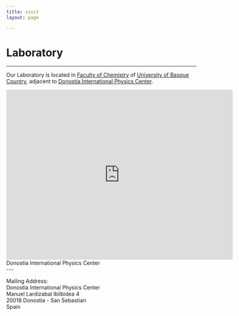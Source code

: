 ```yaml
---
title: visit
layout: page

---
```

# Laboratory

---
Our Laboratory is located in [Faculty of Chemistry](https://www.ehu.eus/en/web/kimika-zientziak/home) of [University of Basque Country](https://www.ehu.eus/es/web/gipuzkoa), adjacent to [Donostia International Physics Center](http://dipc.ehu.es).

<iframe src="https://www.google.com/maps/embed?pb=!1m18!1m12!1m3!1d6592.983412734497!2d-2.007400651841632!3d43.3120014688098!2m3!1f0!2f0!3f0!3m2!1i1024!2i768!4f13.1!3m3!1m2!1s0xd51b073975de3fb%3A0x95b35e980cccf06a!2sDonostia+International+Physics+Center+(DIPC)!5e0!3m2!1sen!2ses!4v1525794552599" width="600" height="450" frameborder="0" style="border:0" allowfullscreen></iframe>

<figcaption class="caption">Donostia International Physics Center</figcaption>
---


Mailing Address:<br>
Donostia International Physics Center<br>
Manuel Lardizabal Ibilbidea 4<br> 
20018 Donostia - San Sebastian<br> 
Spain<br>
